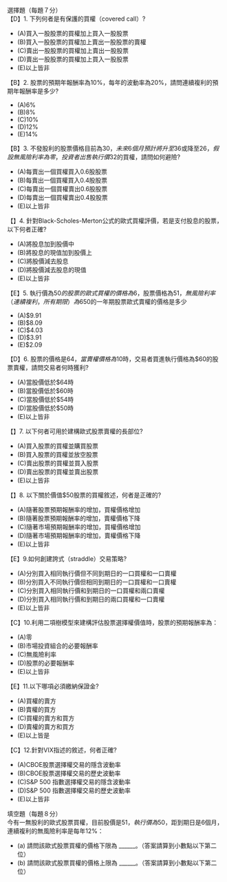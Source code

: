 選擇題（每題７分）  
【D】1. 下列何者是有保護的買權（covered call）?
- (A)買入一股股票的買權加上買入一股股票
- (B)買入一股股票的買權加上賣出一股股票的賣權
- (C)賣出一股股票的買權加上賣出一股股票
- (D)賣出一股股票的買權加上買入一股股票
- (E)以上皆非

【B】2. 股票的預期年報酬率為10%，每年的波動率為20%，請問連續複利的預期年報酬率是多少?
- (A)6%
- (B)8%
- (C)10%
- (D)12%
- (E)14%

【B】3. 不發股利的股票價格目前為$30，未來6個月預計將升至$36或降至$26，假設無風險利率為零，投資者出售執行價$32的買權，請問如何避險?
- (A)每賣出一個買權買入0.6股股票
- (B)每賣出一個買權買入0.4股股票
- (C)每賣出一個買權賣出0.6股股票
- (D)每賣出一個買權賣出0.4股股票
- (E)以上皆非

【】4. 針對Black-Scholes-Merton公式的歐式買權評價，若是支付股息的股票，以下何者正確?
- (A)將股息加到股價中
- (B)將股息的現值加到股價上
- (C)將股價減去股息
- (D)將股價減去股息的現值
- (E)以上皆非

【E】5. 執行價為$50的股票的歐式買權的價格為$6，股票價格為$51，無風險利率（連續複利，所有期限）為6%，到期時間為一年，請問執行價為$50的一年期股票歐式賣權的價格是多少
- (A)$9.91
- (B)$8.09
- (C)$4.03
- (D)$3.91
- (E)$2.09

【D】6. 股票的價格是$64，當賣權價格為$10時，交易者買進執行價格為$60的股票賣權，請問交易者何時獲利?
- (A)當股價低於$64時
- (B)當股價低於$60時
- (C)當股價低於$54時
- (D)當股價低於$50時
- (E)以上皆非

【】7. 以下何者可用於建構歐式股票賣權的長部位?
- (A)買入股票的買權並購買股票
- (B)買入股票的買權並放空股票
- (C)賣出股票的買權並買入股票
- (D)賣出股票的買權並賣出股票
- (E)以上皆非

【】8. 以下關於價值$50股票的買權敘述，何者是正確的?
- (A)隨著股票預期報酬率的增加，買權價格增加
- (B)隨著股票預期報酬率的增加，賣權價格下降
- (C)隨著市場預期報酬率的增加，買權價格增加
- (D)隨著市場預期報酬率的增加，賣權價格下降
- (E)以上皆非

【E】9.如何創建誇式（straddle）交易策略?
- (A)分別買入相同執行價但不同到期日的一口買權和一口賣權
- (B)分別買入不同執行價但相同到期日的一口買權和一口賣權
- (C)分別買入相同執行價和到期日的一口買權和兩口賣權
- (D)分別買入相同執行價和到期日的兩口買權和一口賣權
- (E)以上皆非

【C】10.利用二項樹模型來建構評估股票選擇權價值時，股票的預期報酬率為：
- (A)零
- (B)市場投資組合的必要報酬率
- (C)無風險利率
- (D)股票的必要報酬率
- (E)以上皆非

【E】11.以下哪項必須繳納保證金?
- (A)買權的賣方
- (B)賣權的買方
- (C)買權的賣方和買方
- (D)賣權的賣方和買方
- (E)以上皆是

【C】12.針對VIX指述的敘述，何者正確?
- (A)CBOE股票選擇權交易的隱含波動率
- (B)CBOE股票選擇權交易的歷史波動率
- (C)S&P 500 指數選擇權交易的隱含波動率
- (D)S&P 500 指數選擇權交易的歷史波動率
- (E)以上皆非

填空題（每題８分）  
今有一無股利的歐式股票買權，目前股價是$51，執行價為$50，距到期日是6個月，連續複利的無風險利率是每年12%：
- (a) 請問該歐式股票買權的價格下限為 ______。（答案請算到小數點以下第二位）
- (b) 請問該歐式股票買權的價格上限為 ______。（答案請算到小數點以下第二位）










